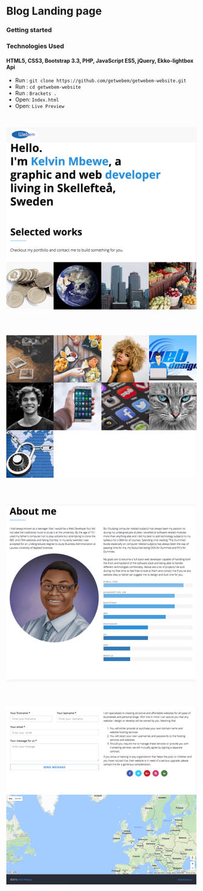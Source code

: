 # Blog Landing page
### **Getting started**
### Technologies Used
#### HTML5, CSS3, Bootstrap 3.3, PHP, JavaScript ES5, jQuery, Ekko-lightbox Api
 - Run :  `git clone https://github.com/getwebem/getwebem-website.git`
 - Run :  `cd getwebem-website`
 - Run :  `Brackets .`
 - Open:  `Index.html`
 - Open:  `Live Preview`  

<br/><br/>
![pic1](https://raw.githubusercontent.com/getwebem/README/master/getwebem-website/Screen%20Shot%202017-03-14%20at%2000.01.34.png)
<br/><br/>

<br/><br/>
![pic2](https://raw.githubusercontent.com/getwebem/README/master/getwebem-website/Screen%20Shot%202017-03-14%20at%2000.02.02.png)
<br/><br/>

<br/><br/>
![pic3](https://raw.githubusercontent.com/getwebem/README/master/getwebem-website/Screen%20Shot%202017-03-14%20at%2000.02.09.png)
<br/><br/>

<br/><br/>
![pic4](https://raw.githubusercontent.com/getwebem/README/master/getwebem-website/Screen%20Shot%202017-03-14%20at%2000.02.24.png)
<br/><br/>


